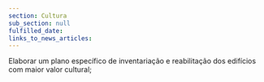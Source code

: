 ```yaml
---
section: Cultura
sub_section: null
fulfilled_date:
links_to_news_articles:
---
```


Elaborar um plano específico de inventariação e reabilitação dos edifícios com maior valor cultural;